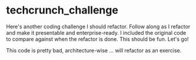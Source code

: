 # techcrunch_challenge

Here's another coding challenge I should refactor. Follow along as I refactor and make it presentable and enterprise-ready. I included the original code to compare against when the refactor is done. This should be fun. Let's go!

This code is pretty bad, architecture-wise ... will refactor as an exercise.
